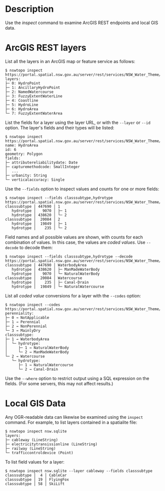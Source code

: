 # Description

Use the *inspect* command to examine ArcGIS REST endpoints and local GIS data.

# ArcGIS REST layers

List all the layers in an ArcGIS map or feature service as follows:

```
$ nswtopo inspect https://portal.spatial.nsw.gov.au/server/rest/services/NSW_Water_Theme/MapServer
layers:
├─ 0: HydroPoint
├─ 1: AncillaryHydroPoint
├─ 2: NamedWatercourse
├─ 3: FuzzyExtentWaterLine
├─ 4: Coastline
├─ 5: HydroLine
├─ 6: HydroArea
└─ 7: FuzzyExtentWaterArea
```

List the fields for a layer using the layer URL, or with the `--layer` or `--id` option. The layer's fields and their types will be listed:

```
$ nswtopo inspect https://portal.spatial.nsw.gov.au/server/rest/services/NSW_Water_Theme/MapServer/6
name: HydroArea
id: 6
geometry: Polygon
fields:
├─ attributereliabilitydate: Date
├─ capturemethodcode: SmallInteger
│  ...
├─ urbanity: String
└─ verticalaccuracy: Single
```

Use the `--fields` option to inspect values and counts for one or more fields:

```
$ nswtopo inspect --fields classsubtype,hydrotype https://portal.spatial.nsw.gov.au/server/rest/services/NSW_Water_Theme/MapServer/6
classsubtype │ 447690 │ 1
   hydrotype │   9070 │ ├─ 1
   hydrotype │ 438620 │ └─ 2
classsubtype │  20084 │ 2
   hydrotype │  19849 │ ├─ 1
   hydrotype │    235 │ └─ 2
```

Field names and all possible values are shown, with counts for each combination of values. In this case, the values are *coded values*. Use `--decode` to decode them:

```
$ nswtopo inspect --fields classsubtype,hydrotype --decode https://portal.spatial.nsw.gov.au/server/rest/services/NSW_Water_Theme/MapServer/6
classsubtype │ 447690 │ WaterbodyArea
   hydrotype │ 438620 │ ├─ ManMadeWaterBody
   hydrotype │   9070 │ └─ NaturalWaterBody
classsubtype │  20084 │ Watercourse
   hydrotype │    235 │ ├─ Canal-Drain
   hydrotype │  19849 │ └─ NaturalWatercourse
```

List all *coded value* conversions for a layer with the `--codes` option:

```
$ nswtopo inspect --codes https://portal.spatial.nsw.gov.au/server/rest/services/NSW_Water_Theme/MapServer/6
perenniality:
├─ 0 → NotApplicable
├─ 1 → Perennial
├─ 2 → NonPerennial
└─ 3 → MainlyDry
classsubtype:
├─ 1 → WaterbodyArea
│  └─ hydrotype:
│     ├─ 1 → NaturalWaterBody
│     └─ 2 → ManMadeWaterBody
└─ 2 → Watercourse
   └─ hydrotype:
      ├─ 1 → NaturalWatercourse
      └─ 2 → Canal-Drain
```

Use the `--where` option to restrict output using a SQL expression on the fields. (For some servers, this may not affect results.)

# Local GIS Data

Any OGR-readable data can likewise be examined using the `inspect` command. For example, to list layers contained in a spatialite file:

```
$ nswtopo inspect nsw.sqlite
layers:
├─ cableway (LineString)
├─ electricitytransissionline (LineString)
├─ railway (LineString)
└─ trafficcontroldevice (Point)
```

To list field values for a layer:

```
$ nswtopo inspect nsw.sqlite --layer cableway --fields classsubtype
classsubtype │  4 │ CableCar
classsubtype │ 19 │ FlyingFox
classsubtype │ 58 │ SkiLift
```
